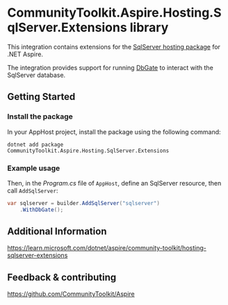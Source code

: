 # CommunityToolkit.Aspire.Hosting.SqlServer.Extensions library

This integration contains extensions for the [SqlServer hosting package](https://nuget.org/packages/Aspire.Hosting.SqlServer) for .NET Aspire.

The integration provides support for running [DbGate](https://github.com/dbgate/dbgate) to interact with the SqlServer database.

## Getting Started

### Install the package

In your AppHost project, install the package using the following command:

```dotnetcli
dotnet add package CommunityToolkit.Aspire.Hosting.SqlServer.Extensions
```

### Example usage

Then, in the _Program.cs_ file of `AppHost`, define an SqlServer resource, then call `AddSqlServer`:

```csharp
var sqlserver = builder.AddSqlServer("sqlserver")
    .WithDbGate();
```

## Additional Information

https://learn.microsoft.com/dotnet/aspire/community-toolkit/hosting-sqlserver-extensions

## Feedback & contributing

https://github.com/CommunityToolkit/Aspire